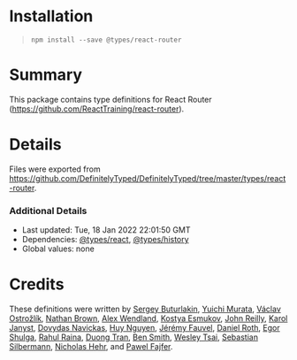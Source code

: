 # Installation
> `npm install --save @types/react-router`

# Summary
This package contains type definitions for React Router (https://github.com/ReactTraining/react-router).

# Details
Files were exported from https://github.com/DefinitelyTyped/DefinitelyTyped/tree/master/types/react-router.

### Additional Details
 * Last updated: Tue, 18 Jan 2022 22:01:50 GMT
 * Dependencies: [@types/react](https://npmjs.com/package/@types/react), [@types/history](https://npmjs.com/package/@types/history)
 * Global values: none

# Credits
These definitions were written by [Sergey Buturlakin](https://github.com/sergey-buturlakin), [Yuichi Murata](https://github.com/mrk21), [Václav Ostrožlík](https://github.com/vasek17), [Nathan Brown](https://github.com/ngbrown), [Alex Wendland](https://github.com/awendland), [Kostya Esmukov](https://github.com/KostyaEsmukov), [John Reilly](https://github.com/johnnyreilly), [Karol Janyst](https://github.com/LKay), [Dovydas Navickas](https://github.com/DovydasNavickas), [Huy Nguyen](https://github.com/huy-nguyen), [Jérémy Fauvel](https://github.com/grmiade), [Daniel Roth](https://github.com/DaIgeb), [Egor Shulga](https://github.com/egorshulga), [Rahul Raina](https://github.com/rraina), [Duong Tran](https://github.com/t49tran), [Ben Smith](https://github.com/8enSmith), [Wesley Tsai](https://github.com/wezleytsai), [Sebastian Silbermann](https://github.com/eps1lon), [Nicholas Hehr](https://github.com/HipsterBrown), and [Pawel Fajfer](https://github.com/pawfa).
